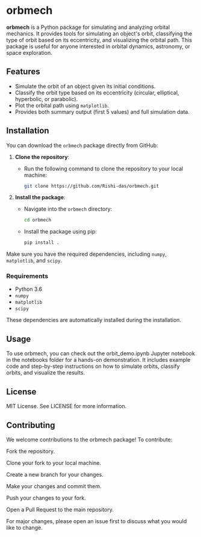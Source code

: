 # orbmech

**orbmech** is a Python package for simulating and analyzing orbital mechanics. It provides tools for simulating an object's orbit, classifying the type of orbit based on its eccentricity, and visualizing the orbital path. This package is useful for anyone interested in orbital dynamics, astronomy, or space exploration.

## Features

- Simulate the orbit of an object given its initial conditions.
- Classify the orbit type based on its eccentricity (circular, elliptical, hyperbolic, or parabolic).
- Plot the orbital path using `matplotlib`.
- Provides both summary output (first 5 values) and full simulation data.

## Installation

You can download the `orbmech` package directly from GitHub:

1. **Clone the repository**:
   - Run the following command to clone the repository to your local machine:
   
     ```bash
     git clone https://github.com/Rishi-das/orbmech.git
     ```

2. **Install the package**:
   - Navigate into the `orbmech` directory:
   
     ```bash
     cd orbmech
     ```

   - Install the package using pip:
   
     ```bash
     pip install .
     ```

Make sure you have the required dependencies, including `numpy`, `matplotlib`, and `scipy`.

### Requirements

- Python 3.6
- `numpy`
- `matplotlib`
- `scipy`

These dependencies are automatically installed during the installation.

## Usage
To use orbmech, you can check out the orbit_demo.ipynb Jupyter notebook in the notebooks folder for a hands-on demonstration. It includes example code and step-by-step instructions on how to simulate orbits, classify orbits, and visualize the results.

## License
MIT License. See LICENSE for more information.

## Contributing
We welcome contributions to the orbmech package! To contribute:

Fork the repository.

Clone your fork to your local machine.

Create a new branch for your changes.

Make your changes and commit them.

Push your changes to your fork.

Open a Pull Request to the main repository.

For major changes, please open an issue first to discuss what you would like to change.


